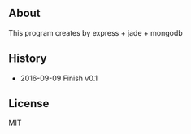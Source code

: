 
## About

This program creates by express + jade + mongodb

## History

* 2016-09-09  Finish v0.1


## License
MIT
